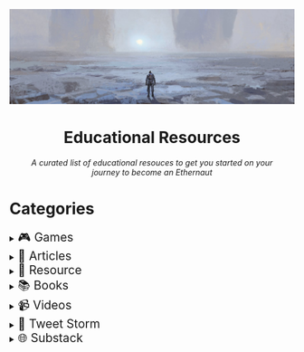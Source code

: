 ![ETHERNAUT BANNER LOGO](img/banner.jfif)

<h1 align="center">Educational Resources</h1>

*<p align="center">A curated list of educational resouces to get you started on your <br />journey to become an Ethernaut </p>*

# Categories

 


<details>
  <summary><span style="font-size: 1.5em;">🎮 Games</span></summary>

| **Description** | **Link** |
| ----------- | ----------- |
| Ethernauts | https://ethernaut.openzeppelin.com/ |
| CryptoZombies | https://cryptozombies.io/ |

</details>

<details>
  <summary><span style="font-size: 1.5em;">📑 Articles</span></summary>

| **Description** | **Link** |
| ----------- | ----------- |
| The Complete Guide to Full Stack Ethereum Development      | https://dev.to/dabit3/the-complete-guide-to-full-stack-ethereum-development-3j13 |
| How to become a DeFi Developer - Kerman Kohli| https://defiweekly.substack.com/p/how-to-become-a-defi-developer |
| A Guide for Developers Interested in Learning Blockchain Development| https://www.linumlabs.com/articles/a-guide-for-developers-interested-in-learning-blockchain-development |

</details>

<details>
  <summary><span style="font-size: 1.5em;">📜 Resource</span></summary>


| **Description** | **Link** |
| ----------- | ----------- |
| Kernel - Smart Contracts | https://kernel.community/en/resources/smart-contracts |
| Kernel - Security | https://kernel.community/en/resources/security |
| Solidity Crash Course | https://www.notion.so/Solidity-Crash-Course-Curriculum-7f61f269f1d54be5b6f92bd881fc4d74 |
| Build Guidl | https://buidlguidl.com/ |
| ETH Foundation Developer Guide | https://ethereum.org/en/developers/ |
| Learn Solidity in X and Y  | https://learnxinyminutes.com/docs/solidity/ |

</details>

<details>
  <summary><span style="font-size: 1.5em;">📚 Books</span></summary>

| **Description** | **Link** |
| ----------- | ----------- |
| Mastering Ethereum | https://github.com/ethereumbook/ethereumbook |

</details>

<details>
  <summary><span style="font-size: 1.5em;">📹 Videos</span></summary>

| **Description** | **Link** |
| ----------- | ----------- |
| Finematics | https://www.youtube.com/channel/UCh1ob28ceGdqohUnR7vBACA |
| Defi Weekly | https://www.youtube.com/channel/UCksmBX-Jj_FGYX3EJahKW3Q |
| Bankless | https://www.youtube.com/c/Bankless/videos |

</details>

<details>
  <summary><span style="font-size: 1.5em;">📣 Tweet Storm</span></summary>

| **Description** | **Link** |
| ----------- | ----------- |
| Ethernauts      | https://ethernaut.openzeppelin.com/       |

</details>

<details>
  <summary><span style="font-size: 1.5em;">🌐 Substack</span></summary>

| **Description** | **Link** |
| ----------- | ----------- |
| Defi Weekly Substack      | https://defiweekly.substack.com/       |

</details>